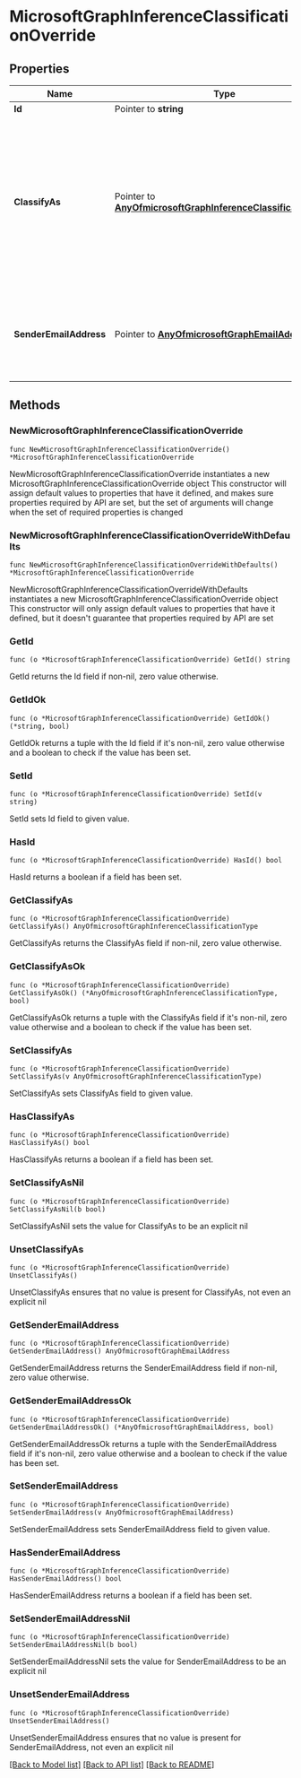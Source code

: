 # MicrosoftGraphInferenceClassificationOverride

## Properties

Name | Type | Description | Notes
------------ | ------------- | ------------- | -------------
**Id** | Pointer to **string** | Read-only. | [optional] 
**ClassifyAs** | Pointer to [**AnyOfmicrosoftGraphInferenceClassificationType**](anyOf&lt;microsoft.graph.inferenceClassificationType&gt;.md) | Specifies how incoming messages from a specific sender should always be classified as. The possible values are: focused, other. | [optional] 
**SenderEmailAddress** | Pointer to [**AnyOfmicrosoftGraphEmailAddress**](anyOf&lt;microsoft.graph.emailAddress&gt;.md) | The email address information of the sender for whom the override is created. | [optional] 

## Methods

### NewMicrosoftGraphInferenceClassificationOverride

`func NewMicrosoftGraphInferenceClassificationOverride() *MicrosoftGraphInferenceClassificationOverride`

NewMicrosoftGraphInferenceClassificationOverride instantiates a new MicrosoftGraphInferenceClassificationOverride object
This constructor will assign default values to properties that have it defined,
and makes sure properties required by API are set, but the set of arguments
will change when the set of required properties is changed

### NewMicrosoftGraphInferenceClassificationOverrideWithDefaults

`func NewMicrosoftGraphInferenceClassificationOverrideWithDefaults() *MicrosoftGraphInferenceClassificationOverride`

NewMicrosoftGraphInferenceClassificationOverrideWithDefaults instantiates a new MicrosoftGraphInferenceClassificationOverride object
This constructor will only assign default values to properties that have it defined,
but it doesn't guarantee that properties required by API are set

### GetId

`func (o *MicrosoftGraphInferenceClassificationOverride) GetId() string`

GetId returns the Id field if non-nil, zero value otherwise.

### GetIdOk

`func (o *MicrosoftGraphInferenceClassificationOverride) GetIdOk() (*string, bool)`

GetIdOk returns a tuple with the Id field if it's non-nil, zero value otherwise
and a boolean to check if the value has been set.

### SetId

`func (o *MicrosoftGraphInferenceClassificationOverride) SetId(v string)`

SetId sets Id field to given value.

### HasId

`func (o *MicrosoftGraphInferenceClassificationOverride) HasId() bool`

HasId returns a boolean if a field has been set.

### GetClassifyAs

`func (o *MicrosoftGraphInferenceClassificationOverride) GetClassifyAs() AnyOfmicrosoftGraphInferenceClassificationType`

GetClassifyAs returns the ClassifyAs field if non-nil, zero value otherwise.

### GetClassifyAsOk

`func (o *MicrosoftGraphInferenceClassificationOverride) GetClassifyAsOk() (*AnyOfmicrosoftGraphInferenceClassificationType, bool)`

GetClassifyAsOk returns a tuple with the ClassifyAs field if it's non-nil, zero value otherwise
and a boolean to check if the value has been set.

### SetClassifyAs

`func (o *MicrosoftGraphInferenceClassificationOverride) SetClassifyAs(v AnyOfmicrosoftGraphInferenceClassificationType)`

SetClassifyAs sets ClassifyAs field to given value.

### HasClassifyAs

`func (o *MicrosoftGraphInferenceClassificationOverride) HasClassifyAs() bool`

HasClassifyAs returns a boolean if a field has been set.

### SetClassifyAsNil

`func (o *MicrosoftGraphInferenceClassificationOverride) SetClassifyAsNil(b bool)`

 SetClassifyAsNil sets the value for ClassifyAs to be an explicit nil

### UnsetClassifyAs
`func (o *MicrosoftGraphInferenceClassificationOverride) UnsetClassifyAs()`

UnsetClassifyAs ensures that no value is present for ClassifyAs, not even an explicit nil
### GetSenderEmailAddress

`func (o *MicrosoftGraphInferenceClassificationOverride) GetSenderEmailAddress() AnyOfmicrosoftGraphEmailAddress`

GetSenderEmailAddress returns the SenderEmailAddress field if non-nil, zero value otherwise.

### GetSenderEmailAddressOk

`func (o *MicrosoftGraphInferenceClassificationOverride) GetSenderEmailAddressOk() (*AnyOfmicrosoftGraphEmailAddress, bool)`

GetSenderEmailAddressOk returns a tuple with the SenderEmailAddress field if it's non-nil, zero value otherwise
and a boolean to check if the value has been set.

### SetSenderEmailAddress

`func (o *MicrosoftGraphInferenceClassificationOverride) SetSenderEmailAddress(v AnyOfmicrosoftGraphEmailAddress)`

SetSenderEmailAddress sets SenderEmailAddress field to given value.

### HasSenderEmailAddress

`func (o *MicrosoftGraphInferenceClassificationOverride) HasSenderEmailAddress() bool`

HasSenderEmailAddress returns a boolean if a field has been set.

### SetSenderEmailAddressNil

`func (o *MicrosoftGraphInferenceClassificationOverride) SetSenderEmailAddressNil(b bool)`

 SetSenderEmailAddressNil sets the value for SenderEmailAddress to be an explicit nil

### UnsetSenderEmailAddress
`func (o *MicrosoftGraphInferenceClassificationOverride) UnsetSenderEmailAddress()`

UnsetSenderEmailAddress ensures that no value is present for SenderEmailAddress, not even an explicit nil

[[Back to Model list]](../README.md#documentation-for-models) [[Back to API list]](../README.md#documentation-for-api-endpoints) [[Back to README]](../README.md)


